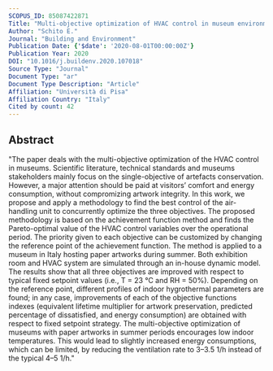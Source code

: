 ```yaml
---
SCOPUS_ID: 85087422871
Title: "Multi-objective optimization of HVAC control in museum environment for artwork preservation, visitors’ thermal comfort and energy efficiency"
Author: "Schito E."
Journal: "Building and Environment"
Publication Date: {'$date': '2020-08-01T00:00:00Z'}
Publication Year: 2020
DOI: "10.1016/j.buildenv.2020.107018"
Source Type: "Journal"
Document Type: "ar"
Document Type Description: "Article"
Affiliation: "Università di Pisa"
Affiliation Country: "Italy"
Cited by count: 42
---
```


## Abstract
"The paper deals with the multi-objective optimization of the HVAC control in museums. Scientific literature, technical standards and museums stakeholders mainly focus on the single-objective of artefacts conservation. However, a major attention should be paid at visitors’ comfort and energy consumption, without compromizing artwork integrity. In this work, we propose and apply a methodology to find the best control of the air-handling unit to concurrently optimize the three objectives. The proposed methodology is based on the achievement function method and finds the Pareto-optimal value of the HVAC control variables over the operational period. The priority given to each objective can be customized by changing the reference point of the achievement function. The method is applied to a museum in Italy hosting paper artworks during summer. Both exhibition room and HVAC system are simulated through an in-house dynamic model. The results show that all three objectives are improved with respect to typical fixed setpoint values (i.e., T = 23 °C and RH = 50%). Depending on the reference point, different profiles of indoor hygrothermal parameters are found; in any case, improvements of each of the objective functions indexes (equivalent lifetime multiplier for artwork preservation, predicted percentage of dissatisfied, and energy consumption) are obtained with respect to fixed setpoint strategy. The multi-objective optimization of museums with paper artworks in summer periods encourages low indoor temperatures. This would lead to slightly increased energy consumptions, which can be limited, by reducing the ventilation rate to 3–3.5 1/h instead of the typical 4–5 1/h."

